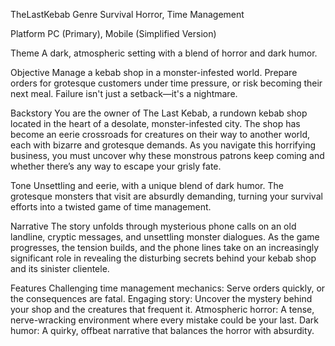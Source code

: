 TheLastKebab
Genre
Survival Horror, Time Management

Platform
PC (Primary), Mobile (Simplified Version)

Theme
A dark, atmospheric setting with a blend of horror and dark humor.

Objective
Manage a kebab shop in a monster-infested world. Prepare orders for grotesque customers under time pressure, or risk becoming their next meal. Failure isn't just a setback—it's a nightmare.

Backstory
You are the owner of The Last Kebab, a rundown kebab shop located in the heart of a desolate, monster-infested city. The shop has become an eerie crossroads for creatures on their way to another world, each with bizarre and grotesque demands. As you navigate this horrifying business, you must uncover why these monstrous patrons keep coming and whether there’s any way to escape your grisly fate.

Tone
Unsettling and eerie, with a unique blend of dark humor. The grotesque monsters that visit are absurdly demanding, turning your survival efforts into a twisted game of time management.

Narrative
The story unfolds through mysterious phone calls on an old landline, cryptic messages, and unsettling monster dialogues. As the game progresses, the tension builds, and the phone lines take on an increasingly significant role in revealing the disturbing secrets behind your kebab shop and its sinister clientele.

Features
Challenging time management mechanics: Serve orders quickly, or the consequences are fatal.
Engaging story: Uncover the mystery behind your shop and the creatures that frequent it.
Atmospheric horror: A tense, nerve-wracking environment where every mistake could be your last.
Dark humor: A quirky, offbeat narrative that balances the horror with absurdity.

